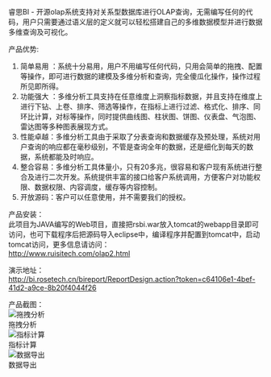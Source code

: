 睿思BI - 开源olap系统支持对关系型数据库进行OLAP查询，无需编写任何的代码，用户只需要通过语义层的定义就可以轻松搭建自己的多维数据模型并进行数据多维查询及可视化。

产品优势:<br/>
1.	简单易用 ：系统十分易用，用户不用编写任何代码，只用会简单的拖拽、配置等操作，即可进行数据的建模及多维分析和查询，完全傻瓜化操作，操作过程所见即所得。
2.	功能强大 ：多维分析工具支持在任意维度上洞察指标数据，并且支持在维度上进行下钻、上卷、排序、筛选等操作，在指标上进行过滤、格式化、排序、同环比计算，对标等操作，同时提供曲线图、柱状图、饼图、仪表盘、气泡图、雷达图等多种图表展现方式。
3.	性能卓越：多维分析工具由于采取了分表查询和数据缓存及预处理，系统对用户查询的响应都在毫秒级别，不管是查询全年的数据，还是细化到每天的数据，系统都能及时响应。 
4.	整合容易：多维分析工具体量小，只有20多兆，很容易和客户现有系统进行整合及进行二次开发。系统提供丰富的接口给客户系统调用，方便客户对功能权限、数据权限、内容调度，缓存等内容控制。
5.  开放源码：客户可以任意使用，并不需要我们的授权。

产品安装：<br/>
此项目为JAVA编写的Web项目，直接把rsbi.war放入tomcat的webapp目录即可访问，也可下载程序后把源码导入eclipse中，编译程序并配置到tomcat中，启动tomcat访问，更多信息请访问： <br/>
http://www.ruisitech.com/olap2.html<br/>

演示地址： <br/> http://bi.rosetech.cn/bireport/ReportDesign.action?token=c64106e1-4bef-41d2-a9ce-8b20f4044f26

产品截图：<br/>
![拖拽分析](http://www.ruisitech.com/img/olap12.png)  <br/>拖拽分析<br/>
![指标计算](http://www.ruisitech.com/img/olap14.png)  <br/>指标计算<br/>
![数据导出](http://www.ruisitech.com/img/olap4.gif)  <br/>数据导出<br/>
